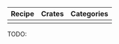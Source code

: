| Recipe | Crates | Categories |
|--------|--------|------------|
|  |  |  |

<div class="hidden">
TODO:
</div>
